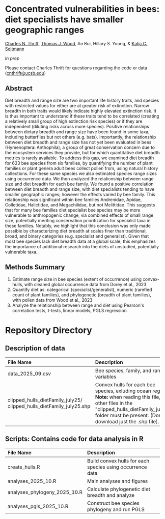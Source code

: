 # Concentrated vulnerabilities in bees: diet specialists have smaller geographic ranges
[Charles N. Thrift](https://orcid.org/0000-0002-4257-6951), [Thomas J. Wood](https://orcid.org/0000-0001-5653-224X), An Bui, Hillary S. Young, & [Katja C. Seltmann](https://orcid.org/0000-0001-5354-6048)

_In prep_

Please contact Charles Thrift for questions regarding the code or data (cnthrift@ucsb.edu)

## Abstract 
Diet breadth and range size are two important life history traits, and species with restricted values for either are at greater risk of extinction. Narrow breadth in both traits would likely indicate highly elevated extinction risk. It is thus important to understand if these traits tend to be correlated (creating a relatively small group of high extinction risk species) or if they are independent (diluting risks across more species). Positive relationships between dietary breadth and range size have been found in some taxa, including butterflies but not others (e.g. bats). Importantly, the relationship between diet breadth and range size has not yet been evaluated in bees (Hymenoptera: Anthophila), a group of great conservation concern due to the ecosystem services they provide, but for which quantitative diet breadth metrics is rarely available. To address this gap, we examined diet breadth for 633 bee species from six families, by quantifying the number of plant families or plant genera adult bees collect pollen from, using natural history collections. For these same species we also estimated species range sizes using occurrence data. We then analyzed the relationship between range size and diet breadth for each bee family. We found a positive correlation between diet breadth and range size, with diet specialists tending to have smaller geographic ranges; however the effects varied by bee family. This relationship was significant within bee families Andrenidae, Apidae, Colletidae, Halictidae, and Megachilidae, but not Melittidae. This suggests that for many bee families diet specialist bee species may be more vulnerable to anthropogenic change, via combined effects of small range size, potentially meriting conservation prioritization for specialist taxa in these families. Notably, we highlight that this conclusion was only made possible by characterizing diet breadth at scales finer than traditional, broad, and binary categories (e.g. specialist and generalist). Given that most bee species lack diet breadth data at a global scale, this emphasizes the importance of additional research into the diets of unstudied, potentially vulnerable taxa.


## Methods Summary
1. Estimate range size in bee species (extent of occurrence) using convex-hulls, with cleaned global occurrence data from Dorey et al., 2023
2. Quantify diet as: categorical (specialist/generalist), numeric (rarefied count of plant families), and phylogenetic (breadth of plant families), with pollen data from Wood et al., 2023
3. Analyze the relationship between range and diet using Pearson's correlation tests, t-tests, linear models, PGLS regression


# Repository Directory

## Description of data

| File Name | Description |
| :------- | :------ |
| data_2025_09.csv | Bee species, family, and range variables |
| clipped_hulls_dietFamily_july25/ clipped_hulls_dietFamily_july25.shp | Convex hulls for each bee species, exluding ocean regions. **Note:** when reading this file, the other files in the "clipped_hulls_dietFamily_july25" folder must be present. (Don't download just the .shp file). |


## Scripts: Contains code for data analysis in R

| File Name | Description |
| :------- | :------ |
| create_hulls.R | Build convex hulls for each species using occurrence data |
| analyses_2025_10.R | Main analyses and figures |
| analyses_phylogeny_2025_10.R | Calculate phylogenetic diet breadth and analyze |
| analyses_pgls_2025_10.R | Construct bee species phylogeny and run PGLS |




